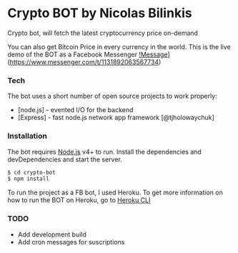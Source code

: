 # Crypto BOT by Nicolas Bilinkis


Crypto bot, will fetch the latest cryptocurrency price on-demand


You can also get Bitcoin Price in every currency in the world.
This is the live demo of the BOT as a Facebook Messenger 
[!Message](http://img.labnol.org/di/facebook-messenger.png)](https://www.messenger.com/t/1131892063567734)


### Tech

The bot uses a short number of open source projects to work properly:


* [node.js] - evented I/O for the backend
* [Express] - fast node.js network app framework [@tjholowaychuk]



### Installation

The bot requires [Node.js](https://nodejs.org/) v4+ to run.
Install the dependencies and devDependencies and start the server.

```sh
$ cd crypto-bot
$ npm install
```

To run the project as a FB bot, I used Heroku. To get more information on how to run the BOT on Heroku, go to [Heroku CLI](https://devcenter.heroku.com/articles/using-the-cli)


### TODO
* Add development build
* Add cron messages for suscriptions

